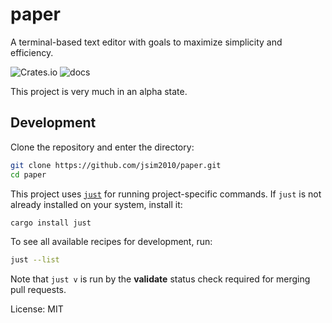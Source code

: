 # paper

A terminal-based text editor with goals to maximize simplicity and efficiency.

![Crates.io](https://img.shields.io/crates/v/paper)
![docs](https://docs.rs/paper/badge.svg)

This project is very much in an alpha state.

## Development

Clone the repository and enter the directory:

```sh
git clone https://github.com/jsim2010/paper.git
cd paper
```

This project uses [`just`](https://github.com/casey/just) for running project-specific commands. If `just` is not already installed on your system, install it:

```sh
cargo install just
```

To see all available recipes for development, run:

```sh
just --list
```

Note that `just v` is run by the **validate** status check required for merging pull requests.

License: MIT
